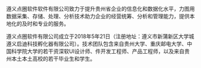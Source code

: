 遵义点圈软件软件有限公司致力于提升贵州省企业的信息化和数据化水平，力图用数据采集、存储、处理、分析技术助力企业的经营统筹、分析和管理能力，提供本地化的及时和专业的服务。

遵义点圈软件有限公司成立于2018年5年21日（注册地址：遵义市新蒲新区大学城遵义启迪科技孵化器有限公司）。技术团队包含来自贵州大学、重庆邮电大学、中国科学院大学的若干资深软UI设计师、件开发工程师、产品工程师，以及来自贵州本土本土高校的若干毕业生和学生。
